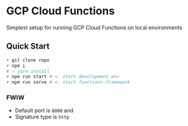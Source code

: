 # GCP Cloud Functions

Simplest setup for running GCP Cloud Functions on local
environments

## Quick Start

```sh
⚡ git clone repo
⚡ npm i
# ⚡ yarn install
⚡ npm run start # <- start development env
⚡ npm run serve # <- start functions-framework
```

### FWIW

- Default port is `8080` and
- Signature type is `http`
